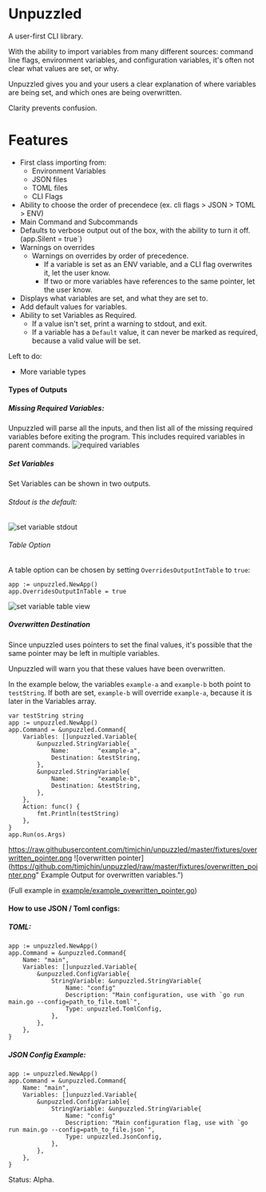 # Unpuzzled
A user-first CLI library. 

With the ability to import variables from many different sources: command line flags, environment variables, and configuration variables, it's often not clear what values are set, or why.

Unpuzzled gives you and your users a clear explanation of where variables are being set, and which ones are being overwritten.

Clarity prevents confusion.

# Features
* First class importing from:
    * Environment Variables
    * JSON files
    * TOML files
    * CLI Flags
* Ability to choose the order of precendece (ex. cli flags > JSON > TOML > ENV)
* Main Command and Subcommands
* Defaults to verbose output out of the box, with the ability to turn it off. (app.Silent = true`)
* Warnings on overrides 
    * Warnings on overrides by order of precedence. 
        * If a variable is set as an ENV variable, and a CLI flag overwrites it, let the user know.
        * If two or more variables have references to the same pointer, let the user know.
* Displays what variables are set, and what they are set to.
* Add default values for variables.
* Ability to set Variables as Required.
    * If a value isn't set, print a warning to stdout, and exit.
    * If a variable has a `Default` value, it can never be marked as required, because a valid value will be set.

Left to do:
* More variable types

#### Types of Outputs
##### Missing Required Variables:
Unpuzzled will parse all the inputs, and then list all of the missing required variables before exiting the program. This includes required variables in parent commands.
![required variables](https://github.com/timjchin/unpuzzled/raw/master/fixtures/missing_required_variables.jpg "Required Variable Example CLI Output.")

##### Set Variables
Set Variables can be shown in two outputs.

###### Stdout is the default:

![set variable stdout](https://github.com/timjchin/unpuzzled/raw/master/fixtures/set_variables_stdout.jpg "Example Stdout Output for set variables.")

###### Table Option
A table option can be chosen by setting `OverridesOutputIntTable` to `true`:
```
app := unpuzzled.NewApp()
app.OverridesOutputInTable = true
```
![set variable table view](https://github.com/timjchin/unpuzzled/raw/master/fixtures/set_variables_table_output.jpg "Example Table Output for set variables.")

##### Overwritten Destination
Since unpuzzled uses pointers to set the final values, it's possible that the same pointer may be left in multiple variables. 

Unpuzzled will warn you that these values have been overwritten. 

In the example below, the variables `example-a` and `example-b` both point to `testString`. If both are set, `example-b` will override `example-a`, because it is later in the Variables array. 

```
var testString string
app := unpuzzled.NewApp()
app.Command = &unpuzzled.Command{
    Variables: []unpuzzled.Variable{
        &unpuzzled.StringVariable{
            Name:        "example-a",
            Destination: &testString,
        },
        &unpuzzled.StringVariable{
            Name:        "example-b",
            Destination: &testString,
        },
    },
    Action: func() {
        fmt.Println(testString)
    },
}
app.Run(os.Args)
```
https://raw.githubusercontent.com/timjchin/unpuzzled/master/fixtures/overwritten_pointer.png
![overwritten pointer](https://github.com/timjchin/unpuzzled/raw/master/fixtures/overwritten_pointer.png" Example Output for overwritten variables.")

(Full example in [example/example_ovewritten_pointer.go](https://github.com/timjchin/unpuzzled/blob/master/example/example_overwritten_pointer.go))


#### How to use JSON / Toml configs:
##### TOML:
```
app := unpuzzled.NewApp()
app.Command = &unpuzzled.Command{
    Name: "main",
    Variables: []unpuzzled.Variable{
        &unpuzzled.ConfigVariable{
            StringVariable: &unpuzzled.StringVariable{
                Name: "config"
                Description: "Main configuration, use with `go run main.go --config=path_to_file.toml`",
                Type: unpuzzled.TomlConfig,
            },
        },
    },
}
```
##### JSON Config Example:
```
app := unpuzzled.NewApp()
app.Command = &unpuzzled.Command{
    Name: "main",
    Variables: []unpuzzled.Variable{
        &unpuzzled.ConfigVariable{
            StringVariable: &unpuzzled.StringVariable{
                Name: "config"
                Description: "Main configuration flag, use with `go run main.go --config=path_to_file.json`",
                Type: unpuzzled.JsonConfig,
            },
        },
    },
}
```

Status:
Alpha.